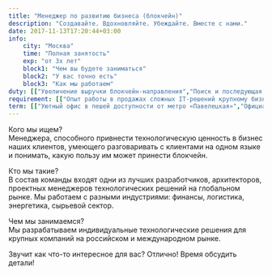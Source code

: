 ```yaml
---
title: "Менеджер по развитию бизнеса (блокчейн)"
description: "Создавайте. Вдохновляйте. Убеждайте. Вместе с нами."
date: 2017-11-13T17:20:44+03:00
info:
    city: "Москва"
    time: "Полная занятость"
    exp: "от 3х лет"
    block1: "Чем вы будете заниматься"
    block2: "У вас точно есть"
    block3: "Как мы работаем"
duty: [["Увеличение выручки блокчейн-направления","Поиск и последующая продажа клиентам услуг"],["Создание индивидуальных sales-решений для существующих и новых клиентов","Взаимодействие с международными и российскими партнёрами"],["Участие в тендерах на разработку и создание блокчейн-решений","Планирование KPI по продажам услуг блокчейн-направления на краткосрочной и долгосрочной основе, мониторинг исполнения KPI"]]
requirement: [["Опыт работы в продажах сложных IT-решений крупному бизнесу","Наличие портфолио выполненных проектов"],["Хороший английский (Upper-Intermediate и выше будет плюсом)",""]]
term: [["Уютный офис в пешей доступности от метро «Павелецкая»","Официальное оформление, ДМС и другие бонусы"],["Гибкий график работы — для нас важен результат","Неформальный стиль общения, дружеская атмосфера, профессионализм"],["Бонусы по результатам работы",""]]
---
```


Кого мы ищем?<br/>
Менеджера, способного привнести технологическую ценность в бизнес наших клиентов, умеющего разговаривать с клиентами на одном языке и понимать, какую пользу им может принести блокчейн.

Кто мы такие?<br/>
В состав команды входят одни из лучших разработчиков, архитекторов, проектных менеджеров технологических решений на глобальном рынке. Мы работаем с разными индустриями: финансы, логистика, энергетика, сырьевой сектор.

Чем мы занимаемся?<br/>
Мы разрабатываем индивидуальные технологические решения для крупных компаний на российском и международном рынке. 

Звучит как что-то интересное для вас? Отлично! Время обсудить детали!

